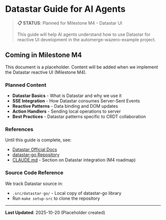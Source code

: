 # Datastar Guide for AI Agents

> **📋 STATUS**: Planned for Milestone M4 - Datastar UI
>
> This guide will help AI agents understand how to use Datastar for reactive UI development in the automerge-wazero-example project.

## Coming in Milestone M4

This document is a placeholder. Content will be added when we implement the Datastar reactive UI (Milestone M4).

### Planned Content

- **Datastar Basics** - What is Datastar and why we use it
- **SSE Integration** - How Datastar consumes Server-Sent Events
- **Reactive Patterns** - Data binding and DOM updates
- **Action Handlers** - Sending local operations to server
- **Best Practices** - Datastar patterns specific to CRDT collaboration

### References

Until this guide is complete, see:
- [Datastar Official Docs](https://data-star.dev)
- [datastar-go Repository](https://github.com/starfederation/datastar-go)
- [CLAUDE.md](../../CLAUDE.md) - Section on Datastar integration (M4 roadmap)

### Source Code Reference

We track Datastar source in:
- `.src/datastar-go/` - Local copy of datastar-go library
- Run `make setup-src` to clone the repository

---

**Last Updated**: 2025-10-20 (Placeholder created)

